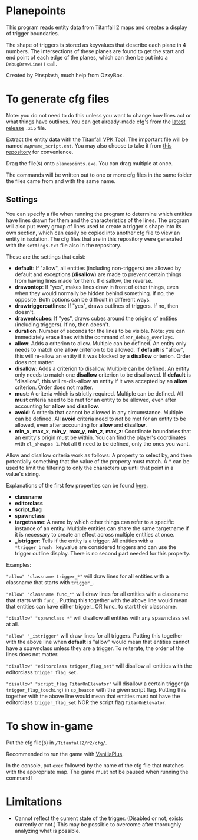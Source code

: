 # Planepoints
This program reads entity data from Titanfall 2 maps and creates a display of trigger boundaries.

The shape of triggers is stored as keyvalues that describe each plane in 4 numbers. The intersections of these planes are found to get the start and end point of each edge of the planes, which can then be put into a `DebugDrawLine()` call.

Created by Pinsplash, much help from OzxyBox.

# To generate cfg files
Note: you do not need to do this unless you want to change how lines act or what things have outlines. You can get already-made cfg's from the [latest release](https://github.com/Pinsplash/planepoints/releases) `.zip` file.

Extract the entity data with the [Titanfall VPK Tool](https://github.com/SenorGeese/Titanfall2/blob/master/tools/Titanfall_VPKTool3.4_Portable.zip). The important file will be named *`mapname`*`_script.ent`. You may also choose to take it from [this repository](https://github.com/Pinsplash/Titanfall2EntityLumps/) for convenience.

Drag the file(s) onto `planepoints.exe`. You can drag multiple at once.

The commands will be written out to one or more cfg files in the same folder the files came from and with the same name.

## Settings
You can specify a file when running the program to determine which entities have lines drawn for them and the characteristics of the lines. The program will also put every group of lines used to create a trigger's shape into its own section, which can easily be copied into another cfg file to view an entity in isolation. The cfg files that are in this repository were generated with the `settings.txt` file also in the repository.

These are the settings that exist:

* **default**: If "allow", all entities (including non-triggers) are allowed by default and exceptions (**disallow**) are made to prevent certain things from having lines made for them. If disallow, the reverse.
* **drawontop**: If "yes", makes lines draw in front of other things, even when they would normally be hidden behind something. If no, the opposite. Both options can be difficult in different ways.
* **drawtriggeroutlines**: If "yes", draws outlines of triggers. If no, then doesn't.
* **drawentcubes**: If "yes", draws cubes around the origins of entities (including triggers). If no, then doesn't.
* **duration**: Number of seconds for the lines to be visible. Note: you can immediately erase lines with the command `clear_debug_overlays`.
* **allow**: Adds a criterion to allow. Multiple can be defined. An entity only needs to match one **allow** criterion to be allowed. If **default** is "allow", this will re-allow an entity if it was blocked by a **disallow** criterion. Order does not matter.
* **disallow**: Adds a criterion to disallow. Multiple can be defined. An entity only needs to match one **disallow** criterion to be disallowed. If **default** is "disallow", this will re-dis-allow an entity if it was accepted by an **allow** criterion. Order does not matter.
* **must**: A criteria which is strictly required. Multiple can be defined. All **must** criteria need to be met for an entity to be allowed, even after accounting for **allow** and **disallow**.
* **avoid**: A criteria that cannot be allowed in any circumstance. Multiple can be defined. All **avoid** criteria need to *not* be met for an entity to be allowed, even after accounting for **allow** and **disallow**.
* **min_x**, **max_x**, **min_y**, **max_y**, **min_z**, **max_z**: Coordinate boundaries that an entity's origin must be within. You can find the player's coordinates with `cl_showpos 1`. Not all 6 need to be defined, only the ones you want.

Allow and disallow criteria work as follows: A property to select by, and then potentially something that the value of the property must match. A * can be used to limit the filtering to only the characters up until that point in a value's string.

Explanations of the first few properties can be found [here](https://github.com/Pinsplash/Titanfall2EntityLumps/).

* **classname**
* **editorclass**
* **script_flag**
* **spawnclass**
* **targetname**: A name by which other things can refer to a specific instance of an entity. Multiple entities can share the same targetname if it is necessary to create an effect across multiple entities at once.
* **_istrigger**: Tells if the entity is a trigger. All entities with a `*trigger_brush_` keyvalue are considered triggers and can use the trigger outline display. There is no second part needed for this property.

Examples:

`"allow" "classname trigger_*"` will draw lines for all entities with a classname that starts with `trigger_`.

`"allow" "classname func_*"` will draw lines for all entities with a classname that starts with `func_`. Putting this together with the above line would mean that entities can have either trigger_ OR func_ to start their classname.

`"disallow" "spawnclass *"` will disallow all entities with any spawnclass set at all.

`"allow" "_istrigger"` will draw lines for all triggers. Putting this together with the above line when **default** is "allow" would mean that entities cannot have a spawnclass unless they are a trigger. To reiterate, the order of the lines does not matter.

`"disallow" "editorclass trigger_flag_set"` will disallow all entities with the editorclass `trigger_flag_set`.

`"disallow" "script_flag TitanOnElevator"` will disallow a certain trigger (a `trigger_flag_touching`) in `sp_beacon` with the given script flag. Putting this together with the above line would mean that entities must not have the editorclass `trigger_flag_set` NOR the script flag `TitanOnElevator`.

# To show in-game
Put the cfg file(s) in `/Titanfall2/r2/cfg/`.

Recommended to run the game with [VanillaPlus](https://northstar.thunderstore.io/package/NanohmProtogen/VanillaPlus/).

In the console, put `exec` followed by the name of the cfg file that matches with the appropriate map. The game must not be paused when running the command!

# Limitations
* Cannot reflect the current state of the trigger. (Disabled or not, exists currently or not.) This may be possible to overcome after thoroughly analyzing what is possible.
